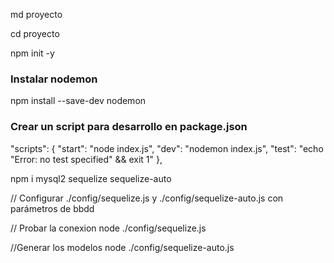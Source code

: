 md proyecto

cd proyecto

npm init -y

### Instalar nodemon 
npm install --save-dev nodemon

### Crear un script para desarrollo en package.json
 "scripts": {
    "start": "node index.js",
    "dev": "nodemon index.js",
    "test": "echo \"Error: no test specified\" && exit 1"
  },

npm i mysql2 sequelize sequelize-auto

// Configurar ./config/sequelize.js y ./config/sequelize-auto.js con parámetros de bbdd

// Probar la conexion
node ./config/sequelize.js

//Generar los modelos
node ./config/sequelize-auto.js